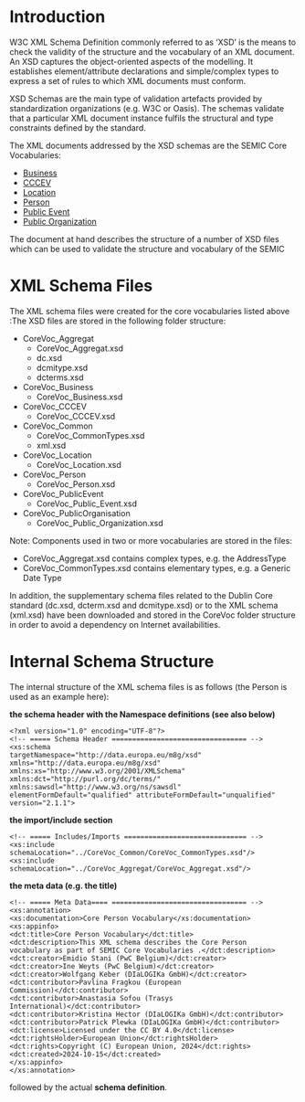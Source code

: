 # Introduction

W3C XML Schema Definition commonly referred to as ‘XSD’ is the means to
check the validity of the structure and the vocabulary of an XML
document. An XSD captures the object-oriented aspects of the modelling.
It establishes element/attribute declarations and simple/complex types
to express a set of rules to which XML documents must conform.

XSD Schemas are the main type of validation artefacts provided by
standardization organizations (e.g. W3C or Oasis). The schemas validate
that a particular XML document instance fulfils the structural and type
constraints defined by the standard.

The XML documents addressed by the XSD schemas are the SEMIC Core
Vocabularies:

 - [Business](https://semiceu.github.io/Core-Business-Vocabulary/releases/2.2.0/)
 - [CCCEV](https://semiceu.github.io/CCCEV/releases/2.1.0/)
 - [Location](https://semiceu.github.io/Core-Location-Vocabulary/releases/2.1.0/)
 - [Person](https://semiceu.github.io/Core-Person-Vocabulary/releases/2.1.1/)
 - [Public Event](https://semiceu.github.io/Core-Public-Event-Vocabulary/releases/1.1.0/)
 - [Public Organization](https://semiceu.github.io/CPOV/releases/2.1.1/)

The document at hand describes the structure of a number of XSD files
which can be used to validate the structure and vocabulary of the SEMIC

# XML Schema Files

The XML schema files were created for the core vocabularies listed
above :The XSD files are stored in the following folder structure:

-   CoreVoc_Aggregat
    -   CoreVoc_Aggregat.xsd
    -   dc.xsd
    -   dcmitype.xsd
    -   dcterms.xsd
-   CoreVoc_Business
    -   CoreVoc_Business.xsd
-   CoreVoc_CCCEV
    -   CoreVoc_CCCEV.xsd
-   CoreVoc_Common
    -   CoreVoc_CommonTypes.xsd
    -   xml.xsd
-   CoreVoc_Location
    -   CoreVoc_Location.xsd
-   CoreVoc_Person
    -   CoreVoc_Person.xsd
-   CoreVoc_PublicEvent
    -   CoreVoc_Public_Event.xsd
-   CoreVoc_PublicOrganisation
    -   CoreVoc_Public_Organization.xsd

Note: Components used in two or more vocabularies are stored in the
files:

-   CoreVoc_Aggregat.xsd contains complex types, e.g. the AddressType
-   CoreVoc_CommonTypes.xsd contains elementary types, e.g. a Generic
    Date Type

In addition, the supplementary schema files related to the Dublin Core
standard (dc.xsd, dcterm.xsd and dcmitype.xsd) or to the XML schema
(xml.xsd) have been downloaded and stored in the CoreVoc folder
structure in order to avoid a dependency on Internet availabilities.

# Internal Schema Structure

The internal structure of the XML schema files is as follows (the Person is used as an example here):

**the schema header with the Namespace definitions (see also below)**
```
<?xml version="1.0" encoding="UTF-8"?>
<!-- ===== Schema Header ================================= -->
<xs:schema
targetNamespace="http://data.europa.eu/m8g/xsd"
xmlns="http://data.europa.eu/m8g/xsd"
xmlns:xs="http://www.w3.org/2001/XMLSchema"
xmlns:dct="http://purl.org/dc/terms/"
xmlns:sawsdl="http://www.w3.org/ns/sawsdl"
elementFormDefault="qualified" attributeFormDefault="unqualified"
version="2.1.1">
```
**the import/include section**
```
<!-- ===== Includes/Imports ============================== -->
<xs:include
schemaLocation="../CoreVoc_Common/CoreVoc_CommonTypes.xsd"/>
<xs:include
schemaLocation="../CoreVoc_Aggregat/CoreVoc_Aggregat.xsd"/>
```
 
**the meta data (e.g. the title)**

```
<!-- ===== Meta Data==== ================================= -->
<xs:annotation>
<xs:documentation>Core Person Vocabulary</xs:documentation>
<xs:appinfo>
<dct:title>Core Person Vocabulary</dct:title>
<dct:description>This XML schema describes the Core Person  
vocabulary as part of SEMIC Core Vocabularies .</dct:description>
<dct:creator>Emidio Stani (PwC Belgium)</dct:creator>
<dct:creator>Ine Weyts (PwC Belgium)</dct:creator>
<dct:creator>Wolfgang Keber (DIaLOGIKa GmbH)</dct:creator>
<dct:contributor>Pavlina Fragkou (European
Commission)</dct:contributor>
<dct:contributor>Anastasia Sofou (Trasys
International)</dct:contributor>
<dct:contributor>Kristina Hector (DIaLOGIKa GmbH)</dct:contributor>
<dct:contributor>Patrick Plewka (DIaLOGIKa GmbH)</dct:contributor>
<dct:license>Licensed under the CC BY 4.0</dct:license>
<dct:rightsHolder>European Union</dct:rightsHolder>
<dct:rights>Copyright (C) European Union, 2024</dct:rights>
<dct:created>2024-10-15</dct:created>
</xs:appinfo>
</xs:annotation>
```
followed by the actual **schema definition**.

